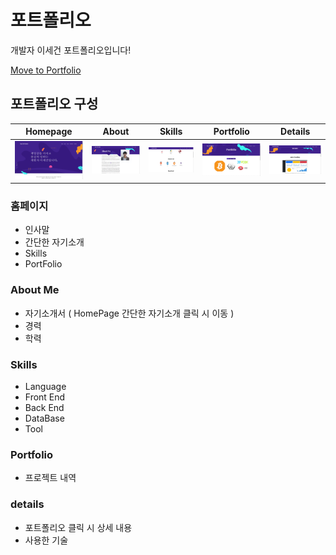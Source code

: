 # 포트폴리오

개발자 이세건 포트폴리오입니다!

[Move to Portfolio](https://dltprjs1.github.io/)

## 포트폴리오 구성

| Homepage  | About  | Skills  | Portfolio  | Details  |
|---|---|---|---|---|
| ![Homepage](https://github.com/dltprjs1/dltprjs1.github.io/blob/main/assets/images/ReadMe/portfolio_Main.png) | ![About](https://github.com/dltprjs1/dltprjs1.github.io/blob/main/assets/images/ReadMe/portfolio_AboutMe.png) | ![Skills](https://github.com/dltprjs1/dltprjs1.github.io/blob/main/assets/images/ReadMe/portfolio_Skills.png) | ![portfolio](https://github.com/dltprjs1/dltprjs1.github.io/blob/main/assets/images/ReadMe/Portfolio_Portfolio.png) | ![Details](https://github.com/dltprjs1/dltprjs1.github.io/blob/main/assets/images/ReadMe/Portfolio_Details.png) |

### 홈페이지
 * 인사말
 * 간단한 자기소개
 * Skills
 * PortFolio
 
### About Me
 * 자기소개서 ( HomePage 간단한 자기소개 클릭 시 이동 )
 * 경력
 * 학력
 
### Skills
 * Language
 * Front End
 * Back End
 * DataBase
 * Tool
   
### Portfolio
 * 프로젝트 내역
 
### details
 * 포트폴리오 클릭 시 상세 내용
 * 사용한 기술

